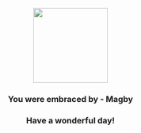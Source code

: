 <p align="center">
    <img src="https://raw.githubusercontent.com/PokeAPI/sprites/master/sprites/pokemon/240.png" width="150" height="150">
</p>
<h3 align="center">You were embraced by - <b>Magby</b></h3>
<h3 align="center">Have a wonderful day!</h3>
